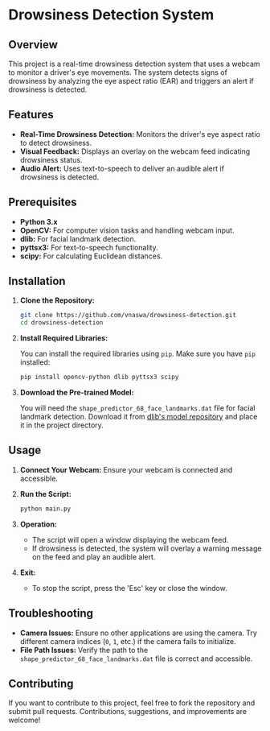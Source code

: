 # Drowsiness Detection System

## Overview

This project is a real-time drowsiness detection system that uses a webcam to monitor a driver's eye movements. The system detects signs of drowsiness by analyzing the eye aspect ratio (EAR) and triggers an alert if drowsiness is detected.

## Features

- **Real-Time Drowsiness Detection:** Monitors the driver's eye aspect ratio to detect drowsiness.
- **Visual Feedback:** Displays an overlay on the webcam feed indicating drowsiness status.
- **Audio Alert:** Uses text-to-speech to deliver an audible alert if drowsiness is detected.

## Prerequisites

- **Python 3.x**
- **OpenCV:** For computer vision tasks and handling webcam input.
- **dlib:** For facial landmark detection.
- **pyttsx3:** For text-to-speech functionality.
- **scipy:** For calculating Euclidean distances.

## Installation

1. **Clone the Repository:**

    ```bash
    git clone https://github.com/vnaswa/drowsiness-detection.git
    cd drowsiness-detection
    ```

2. **Install Required Libraries:**

    You can install the required libraries using `pip`. Make sure you have `pip` installed:

    ```bash
    pip install opencv-python dlib pyttsx3 scipy
    ```

3. **Download the Pre-trained Model:**

    You will need the `shape_predictor_68_face_landmarks.dat` file for facial landmark detection. Download it from [dlib's model repository](http://dlib.net/files/shape_predictor_68_face_landmarks.dat.bz2) and place it in the project directory.

## Usage

1. **Connect Your Webcam:** Ensure your webcam is connected and accessible.

2. **Run the Script:**

    ```bash
    python main.py
    ```

3. **Operation:**
    - The script will open a window displaying the webcam feed.
    - If drowsiness is detected, the system will overlay a warning message on the feed and play an audible alert.

4. **Exit:**
    - To stop the script, press the 'Esc' key or close the window.

## Troubleshooting

- **Camera Issues:** Ensure no other applications are using the camera. Try different camera indices (`0`, `1`, etc.) if the camera fails to initialize.
- **File Path Issues:** Verify the path to the `shape_predictor_68_face_landmarks.dat` file is correct and accessible.

## Contributing

If you want to contribute to this project, feel free to fork the repository and submit pull requests. Contributions, suggestions, and improvements are welcome!


